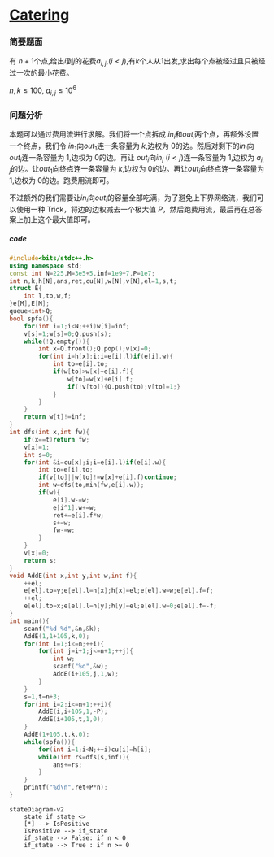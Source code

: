 # [Catering](https://www.luogu.com.cn/problem/UVA1711)
### 简要题面
有 $n+1$个点,给出$i$到$j$的花费$a_{i,j}$,$(i<j)$,有$k$个人从$1$出发,求出每个点被经过且只被经过一次的最小花费。

$n,k \le 100 ,\ a_{i,j} \le 10^6$

### 问题分析
本题可以通过费用流进行求解。我们将一个点拆成 $in_i$和$out_i$两个点，再额外设置一个终点，我们令 $in_1$向$out_1$连一条容量为 $k$,边权为 $0$的边。然后对剩下的$in_i$向$out_i$连一条容量为 $1$,边权为 $0$的边。再让 $out_i$向$in_j\ (i<j)$连一条容量为 $1$,边权为 $a_{i,j}$的边。让$out_1$向终点连一条容量为 $k$,边权为 $0$的边。再让$out_i$向终点连一条容量为 $1$,边权为 $0$的边。跑费用流即可。

不过额外的我们需要让$in_i$向$out_i$的容量全部吃满，为了避免上下界网络流，我们可以使用一种 Trick，将边的边权减去一个极大值 $P$，然后跑费用流，最后再在总答案上加上这个最大值即可。

##### code 
```cpp
#include<bits/stdc++.h>
using namespace std;
const int N=225,M=3e5+5,inf=1e9+7,P=1e7;
int n,k,h[N],ans,ret,cu[N],w[N],v[N],el=1,s,t;
struct E{
	int l,to,w,f;
}e[M],E[M];
queue<int>Q;
bool spfa(){
	for(int i=1;i<N;++i)w[i]=inf;
	v[s]=1;w[s]=0;Q.push(s);
	while(!Q.empty()){
		int x=Q.front();Q.pop();v[x]=0;
		for(int i=h[x];i;i=e[i].l)if(e[i].w){
			int to=e[i].to;
			if(w[to]>w[x]+e[i].f){
				w[to]=w[x]+e[i].f;
				if(!v[to]){Q.push(to);v[to]=1;}
			}
		}
	}
	return w[t]!=inf;
}
int dfs(int x,int fw){
	if(x==t)return fw;
	v[x]=1;
	int s=0;
	for(int &i=cu[x];i;i=e[i].l)if(e[i].w){
		int to=e[i].to;
		if(v[to]||w[to]!=w[x]+e[i].f)continue;
		int w=dfs(to,min(fw,e[i].w));
		if(w){
			e[i].w-=w;
			e[i^1].w+=w;
			ret+=e[i].f*w;
			s+=w;
			fw-=w;
		}
	}
	v[x]=0;
	return s;
}
void AddE(int x,int y,int w,int f){
    ++el;
    e[el].to=y;e[el].l=h[x];h[x]=el;e[el].w=w;e[el].f=f;
    ++el;
    e[el].to=x;e[el].l=h[y];h[y]=el;e[el].w=0;e[el].f=-f;
}
int main(){
	scanf("%d %d",&n,&k);
    AddE(1,1+105,k,0);
	for(int i=1;i<=n;++i){
        for(int j=i+1;j<=n+1;++j){
            int w;
            scanf("%d",&w);
            AddE(i+105,j,1,w);
        }
	}
    s=1,t=n+3;
    for(int i=2;i<=n+1;++i){
        AddE(i,i+105,1,-P);
        AddE(i+105,t,1,0);
    }
	AddE(1+105,t,k,0);
    while(spfa()){
        for(int i=1;i<N;++i)cu[i]=h[i];
        while(int rs=dfs(s,inf)){
			ans+=rs;
		}
    }
	printf("%d\n",ret+P*n);
}
```

```
stateDiagram-v2
    state if_state <>
    [*] --> IsPositive
    IsPositive --> if_state
    if_state --> False: if n < 0
    if_state --> True : if n >= 0
```
